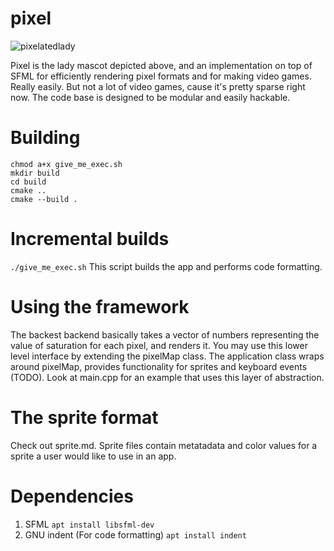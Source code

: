 # pixel

![pixelatedlady](https://user-images.githubusercontent.com/56124831/98348711-1b6ba500-203f-11eb-933d-a4db1585a850.png)

Pixel is the lady mascot depicted above, and an implementation on top of SFML for efficiently rendering pixel formats and for making video games. Really easily. But not a lot of video games, cause it's pretty sparse right now. The code base is designed to be modular and easily hackable.

# Building
    chmod a+x give_me_exec.sh
    mkdir build
    cd build
    cmake ..
    cmake --build .
    
#  Incremental builds
```./give_me_exec.sh```
This script builds the app and performs code formatting. 

# Using the framework
The backest backend basically takes a vector of numbers representing the value of saturation for each pixel, and renders it. You may use this lower level interface by extending the pixelMap class. The application class wraps around pixelMap, provides functionality for sprites and keyboard events (TODO). Look at main.cpp for an example that uses this layer of abstraction.

# The sprite format
Check out sprite.md. Sprite files contain metatadata and color values for a sprite a user would like to use in an app.

# Dependencies 
1. SFML
```apt install libsfml-dev```
2. GNU indent (For code formatting)
```apt install indent```
